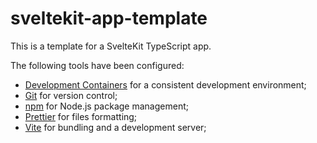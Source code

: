 # sveltekit-app-template

This is a template for a SvelteKit TypeScript app.

The following tools have been configured:

- [Development Containers](https://containers.dev) for a consistent development environment;
- [Git](https://git-scm.com/) for version control;
- [npm](https://www.npmjs.com) for Node.js package management;
- [Prettier](https://prettier.io) for files formatting;
- [Vite](https://vite.dev) for bundling and a development server;
